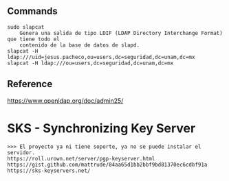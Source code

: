 ## Commands
```
sudo slapcat
    Genera una salida de tipo LDIF (LDAP Directory Interchange Format) que tiene todo el
    contenido de la base de datos de slapd.
slapcat -H ldap:///uid=jesus.pacheco,ou=users,dc=seguridad,dc=unam,dc=mx
slapcat -H ldap:///ou=users,dc=seguridad,dc=unam,dc=mx
```
## Reference
https://www.openldap.org/doc/admin25/

# SKS - Synchronizing Key Server
```
>>> El proyecto ya ni tiene soporte, ya no se puede instalar el servidor.
https://roll.urown.net/server/pgp-keyserver.html
https://gist.github.com/mattrude/84aa65d1bb2bbf9bd81370ec6cdbf91a
https://sks-keyservers.net/
```